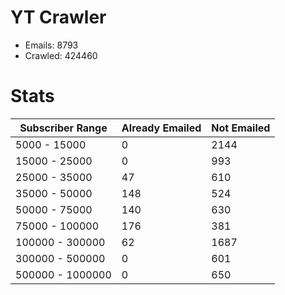 # YT Crawler
- Emails: 8793
- Crawled: 424460

# Stats
| Subscriber Range  | Already Emailed | Not Emailed |
|-------|-------|-------|
| 5000 - 15000 | 0 | 2144 |
| 15000 - 25000 | 0 | 993 |
| 25000 - 35000 | 47 | 610 |
| 35000 - 50000 | 148 | 524 |
| 50000 - 75000 | 140 | 630 |
| 75000 - 100000 | 176 | 381 |
| 100000 - 300000 | 62 | 1687 |
| 300000 - 500000 | 0 | 601 |
| 500000 - 1000000 | 0 | 650 |
